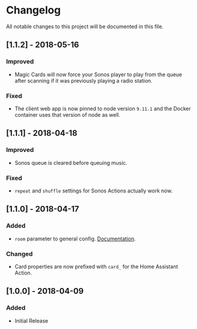 # Changelog
All notable changes to this project will be documented in this file.

## [1.1.2] - 2018-05-16
### Improved
- Magic Cards will now force your Sonos player to play from the queue after scanning if it was previously playing a radio station.

### Fixed
- The client web app is now pinned to node version `9.11.1` and the Docker container uses that version of node as well.

## [1.1.1] - 2018-04-18
### Improved
- Sonos queue is cleared before queuing music.

### Fixed
- `repeat` and `shuffle` settings for Sonos Actions actually work now.

## [1.1.0] - 2018-04-17
### Added
- `room` parameter to general config. [Documentation](/docs/install.md#room).

### Changed
- Card properties are now prefixed with `card_` for the Home Assistant Action.

## [1.0.0] - 2018-04-09
### Added
- Initial Release
